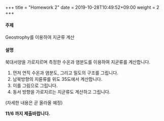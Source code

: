 +++
title = "Homework 2"
date =  2019-10-28T10:49:52+09:00
weight = 2
+++

#### 주제

Geostrophy를 이용하여 지균류 계산

#### 설명
북대서양을 가로지르며 측정한 수온과 염분도를 이용하여 지균류를 계산합니다.
1. 먼저 연직 수온과 염분도, 그리고 밀도의 구조를 그립니다.
2. 남북방향의 지륜류를 위도 35도에서 계산합니다.
3. 이를 그림으로 그립니다.
4. 동서 방향을 가로지르는 지균류도 계산하고 그립니다.

(자세한 내용은 곧 올라올 예정)


**11/6 까지 제출바랍니다.**
